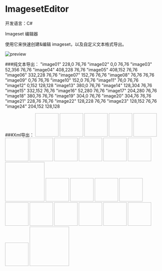 ImagesetEditor
==============

开发语言：C#

Imageset 编辑器

使用它来快速创建&编辑 imageset，以及自定义文本格式导出。

![preview](http://www.frimin.com/imageset.jpg "preview")

###纯文本导出：
    "image01" 228,0 76,76
    "image02" 0,0 76,76
    "image03" 52,356 76,76
    "image04" 408,228 76,76
    "image05" 408,152 76,76
    "image06" 332,228 76,76
    "image07" 152,76 76,76
    "image08" 76,76 76,76
    "image09" 0,76 76,76
    "image10" 152,0 76,76
    "image11" 76,0 76,76
    "image12" 0,152 128,128
    "image13" 380,0 76,76
    "image14" 128,304 76,76
    "image15" 332,152 76,76
    "image16" 52,280 76,76
    "image17" 204,280 76,76
    "image18" 380,76 76,76
    "image19" 304,0 76,76
    "image20" 304,76 76,76
    "image21" 228,76 76,76
    "image22" 128,228 76,76
    "image23" 128,152 76,76
    "image24" 204,152 128,128
    
###Xml导出：
    <?xml version="1.0" encoding="utf-8"?>
    <Imageset>
      <Image Name="image01" XPos="228" YPos="0" Width="76" Height="76" />
      <Image Name="image02" XPos="0" YPos="0" Width="76" Height="76" />
      <Image Name="image03" XPos="52" YPos="356" Width="76" Height="76" />
      <Image Name="image04" XPos="408" YPos="228" Width="76" Height="76" />
      <Image Name="image05" XPos="408" YPos="152" Width="76" Height="76" />
      <Image Name="image06" XPos="332" YPos="228" Width="76" Height="76" />
      <Image Name="image07" XPos="152" YPos="76" Width="76" Height="76" />
      <Image Name="image08" XPos="76" YPos="76" Width="76" Height="76" />
      <Image Name="image09" XPos="0" YPos="76" Width="76" Height="76" />
      <Image Name="image10" XPos="152" YPos="0" Width="76" Height="76" />
      <Image Name="image11" XPos="76" YPos="0" Width="76" Height="76" />
      <Image Name="image12" XPos="0" YPos="152" Width="128" Height="128" />
      <Image Name="image13" XPos="380" YPos="0" Width="76" Height="76" />
      <Image Name="image14" XPos="128" YPos="304" Width="76" Height="76" />
      <Image Name="image15" XPos="332" YPos="152" Width="76" Height="76" />
      <Image Name="image16" XPos="52" YPos="280" Width="76" Height="76" />
      <Image Name="image17" XPos="204" YPos="280" Width="76" Height="76" />
      <Image Name="image18" XPos="380" YPos="76" Width="76" Height="76" />
      <Image Name="image19" XPos="304" YPos="0" Width="76" Height="76" />
      <Image Name="image20" XPos="304" YPos="76" Width="76" Height="76" />
      <Image Name="image21" XPos="228" YPos="76" Width="76" Height="76" />
      <Image Name="image22" XPos="128" YPos="228" Width="76" Height="76" />
      <Image Name="image23" XPos="128" YPos="152" Width="76" Height="76" />
      <Image Name="image24" XPos="204" YPos="152" Width="128" Height="128" />
    </Imageset>

